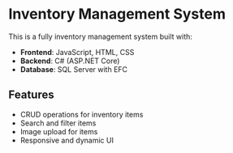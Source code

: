 # Inventory Management System

This is a fully inventory management system built with:
- **Frontend**: JavaScript, HTML, CSS
- **Backend**: C# (ASP.NET Core)
- **Database**: SQL Server with EFC
## Features
- CRUD operations for inventory items
- Search and filter items
- Image upload for items
- Responsive and dynamic UI
